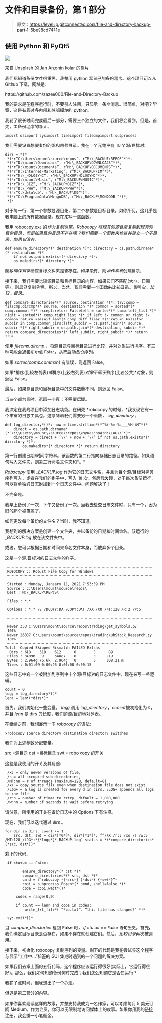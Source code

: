 # 文件和目录备份，第 1 部分

> 原文：<https://levelup.gitconnected.com/file-and-directory-backup-part-1-5be98cd7441e>

## 使用 Python 和 PyQt5

![](img/07ee1bc1b026f425580c589e96a4b6f2.png)

来自 Unsplash 的 Jan Antonin Kolar 的照片

我们都知道备份文件很重要。我想用 python 写自己的备份程序。这个项目可以从 Github 下载，网址是:

https://github.com/zazen000/File-and-Directory-Backup

我的要求是在程序运行时，不要引人注目，只显示一条小消息。很简单，对吧？毕竟，这是有着过多内部和外部模块的 python。

我花了很长时间完成最后一部分，需要三个独立的文件，我们将会看到。但是，首先，主备份程序的导入。

```
import osimport sysimport timeimport filecmpimport subprocess
```

我们需要设置想要备份的源和目标目录。我在一个元组中有 10 个源/目标对:

```
dirs = *(*
 *(*r”C:\Users\mount\source\repos”, r”M:\_BACKUP\REPOS”*)*,
 *(*r”D:\mount\Downloads”, r”M:\_BACKUP\DOWNLOADS”*)*,
 *(*r”D:\mount\Documents”, r”M:\_BACKUP\DOCUMENTS”*)*,
 *(*r”D:\Internet-Marketing”, r”M:\_BACKUP\IM”*)*,
 *(*r”D:\_HOLOSYNC”, r”M:\_BACKUP\HOLOSYNC”*)*,
 *(*r”D:\mount\Music”, r”M:\_BACKUP\MUSIC”*)*,
 *(*r”D:\_BIZ”, r”M:\_BACKUP\BIZ”*)*,
 *(*r”D:\_PWA”, r”M:\_BACKUP\PWA”*)*,
 *(*r”C:\data\db”, r”M:\_BACKUP\DB”*)*,
 *(*r”C:\ProgramData\MongoDB”, r”M:\_BACKUP\MONGODB “*)*,
 *)*
```

对于每一行，第一个参数是源目录，第二个参数是目标目录。如你所见，这几乎是我电脑上的所有数据目录。现在来写一些函数。

我用 robocopy.exe 的*作为复制引擎。Robocopy 将现有的源目录复制到现有的目的目录，但是如果目的目录不存在呢？我们需要一个函数来检查并建立一个子目录，如果它没有。*

```
def ensure_directory*(* destination *)*: directory = os.path.dirname*(* destination *)*
    if not os.path.exists*(* directory *)*:
    os.makedirs*(* directory *)*
```

函数*确保目录*检查目标文件夹是否存在。如果没有，则*操作系统*创建目录。

接下来，我们需要比较源目录和目标目录的内容。如果它们不匹配(大小、日期等)，则启动复制例程。所以，当然，我们需要一个函数来比较目录。我叫它，*比较 _ 目录*。

```
def compare_directories*(* source, destination *)*: try:comp = filecmp.dircmp*(* source, destination *)* common = sorted*(* comp.common *)* except:return Falseleft = sorted*(* comp.left_list *)* right = sorted*(* comp.right_list *)* if left != common or right != common:return Falseif len*(* comp.diff_files *)*:return Falsefor subdir in comp.common_dirs:left_subdir = os.path.join*(* source, subdir *)* right_subdir = os.path.join*(* destination, subdir *)* return compare_directories*(* left_subdir, right_subdir *)* return True
```

使用 *filecmp.dircmp* ，将源目录与目标目录进行比较，并对对象进行排序。有三种可能会返回布尔值 False，从而启动备份序列。

如果 *sorted(comp.common)* 有错误，则返回 False。

如果*排序(比较左列表)*或*排序(比较右列表)*对象不同于*排序(比较公共)*对象，则返回 False。

最后，如果源目录和目标目录中的文件数量不同，则返回 False。

当三个都为真时，返回一个真；不需要后援。

我决定在我的项目中添加日志功能。在研究 *robocopy 的时候，*我发现它有一个丰富的日志工具包。这意味着我们需要另一个函数， *log_directory* 。

```
def log_directory*()*: now = time.strftime*(*“%Y-%m-%d___%H-%M”*)*
    direct = os.path.dirname*(*“C:\\Users\\mount\\source\\repos\\MyDashboard\\LOG\\”*)*
    directory = direct + ‘\\’ + now + ‘\\’ if not os.path.exists*(* directory *)*:
        os.makedirs*(* directory *)* return directory
```

第一行创建日期/时间字符串。该函数的第二行指向存储日志目录的路径。如果语句写入文件夹，则第三行命名文件夹和*。*

*Robocopy* 使用 *_BACKUP.log* 作为它的日志文件名，并且为每个源/目标对拷贝序列写入，或者在我们的例子中，写入 10 次。然后我发现，对于每次备份运行，可以将单独的日志附加到一个日志文件中。问题解决了！

不完全是。

我早上备份了一次，下午又备份了一次。当我去检查日志文件时，只有一个，因为旧的那个被覆盖了。

如何更改每个备份的文件名？当时，我不知道。

我想到的解决方案是创建一个文件夹，并以备份的日期和时间命名。该运行的 *_BACKUP.log* 放在该文件夹中。

或者，您可以根据日期和时间来命名文件本身，而放弃多个目录。

这是一个源/目标对的日志文件的样子。

```
 — — — — — — — — — — — — — — — — — — — — — — — — — — — — — — — — — — 
 ROBOCOPY :: Robust File Copy for Windows 
 — — — — — — — — — — — — — — — — — — — — — — — — — — — — — — — — — — 

 Started : Monday, January 18, 2021 7:53:59 PM
 Source : C:\Users\mount\source\repos\
 Dest : M:\_BACKUP\REPOS\

 Files : *.*

 Options : *.* /S /DCOPY:DA /COPY:DAT /XX /XO /MT:128 /R:2 /W:5 

 — — — — — — — — — — — — — — — — — — — — — — — — — — — — — — — — — — 

 Newer 353 C:\Users\mount\source\repos\trading\get_symbols.py
 100% 
 Newer 26307 C:\Users\mount\source\repos\trading\ubStock_Research.py
 100% 
 — — — — — — — — — — — — — — — — — — — — — — — — — — — — — — — — — —        Total  Copied Skipped Mismatch FAILED Extras
  Dirs : 618    618    612      0        0      89
 Files : 34096   9     34087    0        0     119
 Bytes : 2.964g 76.6k  2.964g   0        0     108.21 m
 Times : 0:01:09 0:00:16 0:00:00 0:00:15
```

这些日志中的一个被附加到序列中十个源/目标对的日志文件中。现在来写一些逻辑。

```
count = 0
logg = log_directory*()*
lenn = len*(*dirs*)*
```

首先，我们初始化一些变量。 *logg* 调用 *log_directory* ，c*count*被初始化为 0，并且 *lenn* 是 dirs 的长度，我们的源/目的地对列表。

在继续之前，我想展示一下 *robocopy* 的语法:

```
>robocopy source_directory destination_directory switches
```

我们为上述参数分配变量。

src =源目录
dst =目标目录
swt = robo copy 的开关

这些是我使用的开关及其用途:

```
 /xo = only newer versions of file,
 /s = all occupied sub-directories,
 /MT:nn = # of threads (maximum=128, default=8)
 /xx = copy source file even when destination file does not exist
 /LOG+ = a log is created for every d in dirs. /LOG+ appends all logs to one file
 /r:n = number of times to retry, default = 1,000,000
 /w:nn = number of seconds to wait before retrying
```

请注意，所使用的开关在备份日志中的 Options:下有注释。

现在，我们可以迭代通过 *dirs* 。

```
for dir in dirs: count += 1
    src, dst, swt = dir*[*0*]*, dir*[*1*]*, f”/XX /r:2 /xo /s /w:5 /MT:128 /LOG+:*{*logg*}*_BACKUP.log” status = *(*compare_directories*(*src, dst*))*
```

剩下的代码。

```
 if status == False:

        ensure_directory*(* dst *)*
        compare_directories*(* src, dst *)*
        cmnd = f”robocopy *{*src*} {*dst*} {*swt*}”*
        copi = subprocess.Popen*(* cmnd, shell=False *)*
        code = copi.wait*()*

     codes = range(0,9)

     if count == lenn and code in codes:
         write_txt_file*( “*oo.txt”, “this file has changed!” *)*

 sys.exit*()*
```

当 *compare_directories* 返回 False 时， *if status == False* 语句生效。首先，我们确定目标目录是否存在，如果不存在就创建它们。然后，*比较目录*再次被调用。

接下来，初始化 robocopy 复制序列的变量。剩下的代码是我在尝试将这个程序与显示“工作中…”标签的 GUI 集成时遇到的一个问题的解决方案。

如果我们去掉上面的五行代码，这个程序应该运行得很好(实际上，它运行得很好)。那么，我们如何知道备份何时完成？我们怎么知道它是否在运行？

我花了点时间，但我想出了一个办法。

但这是第二部分的内容。

如果你喜欢阅读这样的故事，并想支持我成为一名作家，可以考虑每月 5 美元订阅 Medium。作为会员，你可以无限制地访问媒体上的故事。如果你用我的[链接](https://zenndogg-52643-medium.com/membership)注册，我会赚一小笔佣金。